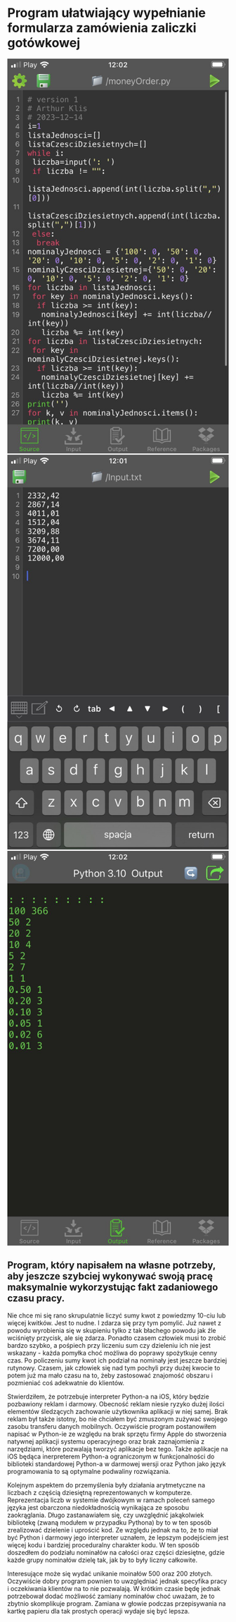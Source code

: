 # Program ułatwiający wypełnianie formularza zamówienia zaliczki gotówkowej

![Code](code_screen.jpg)
![Amounts](amounts_screen.jpg)
![Result](result_screen.jpg)

## Program, który napisałem na własne potrzeby, aby jeszcze szybciej wykonywać swoją pracę maksymalnie wykorzystując fakt zadaniowego czasu pracy.

Nie chce mi się rano skrupulatnie liczyć sumy kwot z powiedzmy 10-ciu lub więcej kwitków. Jest to nudne. I zdarza się przy tym pomylić. Już nawet z powodu wyrobienia się w skupieniu tylko z tak błachego powodu jak źle wciśnięty przycisk, ale się zdarza. Ponadto czasem człowiek musi to zrobić bardzo szybko, a pośpiech przy liczeniu sum czy dzieleniu ich nie jest wskazany - każda pomyłka choć możliwa do poprawy spożytkuje cenny czas. Po policzeniu sumy kwot ich podział na nominały jest jeszcze bardziej rutynowy. Czasem, jak człowiek się nad tym pochyli przy dużej kwocie to potem już ma mało czasu na to, żeby zastosować znajomość obszaru i pozmieniać coś adekwatnie do klientów.

Stwierdziłem, że potrzebuje interpreter Python-a na iOS, który będzie pozbawiony reklam i darmowy. Obecność reklam niesie ryzyko dużej ilości elementów śledzących zachowanie użytkownika aplikacji w niej samej. Brak reklam był także istotny, bo nie chciałem być zmuszonym zużywać swojego zasobu transferu danych mobilnych. Oczywiście program postanowiłem napisać w Python-ie ze względu na brak sprzętu firmy Apple do stworzenia natywnej aplikacji systemu operacyjnego oraz brak zaznajomienia z narzędziami, które pozwalają tworzyć aplikacje bez tego. Także aplikacje na iOS będąca inerpreterem Python-a ograniczonym w funkcjonalności do biblioteki standardowej Python-a w darmowej wersji oraz Python jako język programowania to są optymalne podwaliny rozwiązania.

Kolejnym aspektem do przemyślenia były działania arytmetyczne na liczbach z częścią dziesiętną reprezentowanych w komputerze. Reprezentacja liczb w systemie dwójkowym w ramach poleceń samego języka jest obarczona niedokładnością wynikająca ze sposobu zaokrąglania. Długo zastanawiałem się, czy uwzględnić jakąkolwiek bibliotekę (zwaną modułem w przypadku Pythona) by to w ten sposób zrealizować dzielenie i uprościć kod. Ze względu jednak na to, że to miał być Python i darmowy jego interpreter uznałem, że lepszym podejściem jest więcej kodu i bardziej proceduralny charakter kodu. W ten sposób doszedłem do podziału nominałów na całości oraz części dziesiętne, gdzie każde grupy nominałów dzielę tak, jak by to były liczny całkowite.

Interesujące może się wydać unikanie moinałów 500 oraz 200 złotych. Oczywiście dobry program pownien to uwzględniać jednak specyfika pracy i oczekiwania klientów na to nie pozwalają. W krótkim czasie będę jednak potrzebował dodać możliwość zamiany nominałów choć uważam, że to zbytnio skomplikuje program. Zamiana w głowie podczas przepisywania na kartkę papieru dla tak prostych operacji wydaje się być lepsza.
